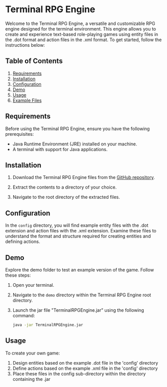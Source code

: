 # Terminal RPG Engine

Welcome to the Terminal RPG Engine, a versatile and customizable RPG engine designed for the terminal environment. This engine allows you to create and experience text-based role-playing games using entity files in the .dot format and action files in the .xml format. To get started, follow the instructions below:

## Table of Contents

1. [Requirements](#requirements)
2. [Installation](#installation)
3. [Configuration](#configuration)
4. [Demo](#demo)
5. [Usage](#usage)
6. [Example Files](#example-files)

## Requirements

Before using the Terminal RPG Engine, ensure you have the following prerequisites:

- Java Runtime Environment (JRE) installed on your machine.
- A terminal with support for Java applications.

## Installation

1. Download the Terminal RPG Engine files from the [GitHub repository](https://github.com/oscardilkes/terminal-rpg-engine).

2. Extract the contents to a directory of your choice.

3. Navigate to the root directory of the extracted files.

## Configuration

In the `config` directory, you will find example entity files with the .dot extension and action files with the .xml extension. Examine these files to understand the format and structure required for creating entities and defining actions.

## Demo

Explore the demo folder to test an example version of the game. Follow these steps:

1. Open your terminal.

2. Navigate to the `demo` directory within the Terminal RPG Engine root directory.

3. Launch the jar file "TerminalRPGEngine.jar" using the following command:

   ```bash
   java -jar TerminalRPGEngine.jar

## Usage
To create your own game:

1. Design entities based on the example .dot file in the 'config' directory
2. Define actions based on the example .xml file in the 'config' directory
3. Place these files in the config sub-directory within the directory containing the .jar

